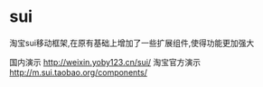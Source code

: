 # sui
淘宝sui移动框架,在原有基础上增加了一些扩展组件,使得功能更加强大

国内演示 <http://weixin.yoby123.cn/sui/>
淘宝官方演示 <http://m.sui.taobao.org/components/>